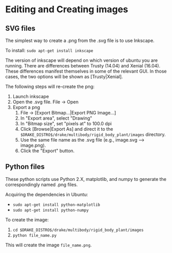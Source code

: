 # Editing and Creating images

## SVG files

The simplest way to create a .png from the .svg file is to use Inkscape.

To install: `sudo apt-get install inkscape`

The version of inkscape will depend on which version of ubuntu you are running.
There are differences between Trusty (14.04) and Xenial (16.04).  These
differences manifest themselves in some of the relevant GUI.  In those cases,
the two options will be shown as [Trusty|Xenial].

The following steps will re-create the png:

1. Launch inkscape
2. Open the .svg file.  File -> Open
3. Export a png
   1. File -> [Export Bitmap...|Export PNG Image...]
   2. In "Export area", select "Drawing"
   3. In "Bitmap size", set "pixels at" to 100.0 dpi
   4. Click [Browse|Export As] and direct it to the
   `$DRAKE_DISTRO$/drake/multibody/rigid_body_plant/images` directory.
   5. Use the same file name as the .svg file (e.g., image.svg --> image.png).
   6. Click the "Export" button.

## Python files

These python scripts use Python 2.X, matplotlib, and numpy to generate the
 correspondingly named .png files.

Acquiring the dependencies in Ubuntu:

- `sudo apt-get install python-matplotlib`
- `sudo apt-get install python-numpy`

To create the image:

1. `cd $DRAKE_DISTRO$/drake/multibody/rigid_body_plant/images`
2. `python file_name.py`

This will create the image `file_name.png`.
